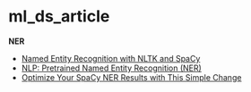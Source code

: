 # ml_ds_article

**NER**
- [Named Entity Recognition with NLTK and SpaCy](https://towardsdatascience.com/named-entity-recognition-with-nltk-and-spacy-8c4a7d88e7da)
- [NLP: Pretrained Named Entity Recognition (NER)](https://medium.com/@b.terryjack/nlp-pretrained-named-entity-recognition-7caa5cd28d7b)
- [Optimize Your SpaCy NER Results with This Simple Change](https://python.plainenglish.io/optimize-your-spacy-ner-results-with-this-simple-change-e59937c411ab)
